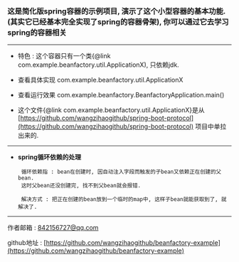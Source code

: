 ### 这是简化版spring容器的示例项目, 演示了这个小型容器的基本功能.(其实它已经基本完全实现了spring的容器骨架), 你可以通过它去学习spring的容器相关

 ---

* 特色 : 这个容器只有一个类{@link com.example.beanfactory.util.ApplicationX), 只依赖jdk.

* 查看具体实现 com.example.beanfactory.util.ApplicationX

* 查看运行效果 com.example.beanfactory.BeanfactoryApplication.main()

* 这个文件{@link com.example.beanfactory.util.ApplicationX}是从 [https://github.com/wangzihaogithub/spring-boot-protocol](https://github.com/wangzihaogithub/spring-boot-protocol) 项目中单拉出来的.

 ---
 

 - **spring循环依赖的处理**


        循环依赖指 : bean在创建时, 因自动注入字段而触发的子bean又依赖正在创建的父bean. 
        这时父bean还没创建完, 找不到父bean就会报错.
        
        解决方式 : 把正在创建的bean放到一个临时的map中, 这样子bean就能获取到了, 就解决了.
 
 
  ---
  
作者邮箱 : 842156727@qq.com

github地址 : [https://github.com/wangzihaogithub/beanfactory-example](https://github.com/wangzihaogithub/beanfactory-example)

